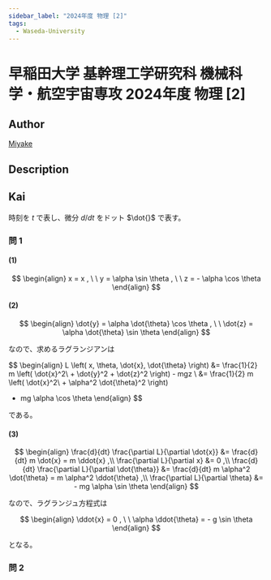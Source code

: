 ```yaml
---
sidebar_label: "2024年度 物理 [2]"
tags:
  - Waseda-University
---
```

# 早稲田大学 基幹理工学研究科 機械科学・航空宇宙専攻 2024年度 物理 \[2\]

## **Author**
[Miyake](https://miyake.github.io/exams/index.html)

## **Description**

## **Kai**
時刻を $t$ で表し、微分 $d/dt$ をドット $\dot{}$ で表す。

### 問 1
#### (1)

$$
  \begin{align}
  x = x
  , \ \ 
  y = \alpha \sin \theta
  , \ \ 
  z = - \alpha \cos \theta
  \end{align}
$$

#### (2)

$$
  \begin{align}
  \dot{y} = \alpha \dot{\theta} \cos \theta
  , \ \ 
  \dot{z} = \alpha \dot{\theta} \sin \theta
  \end{align}
$$

なので、求めるラグランジアンは

$$
  \begin{align}
  L \left( x, \theta, \dot{x}, \dot{\theta} \right)
  &= \frac{1}{2} m \left( \dot{x}^2\ + \dot{y}^2 + \dot{z}^2 \right) - mgz
  \\
  &= \frac{1}{2} m \left( \dot{x}^2\ + \alpha^2 \dot{\theta}^2 \right)
  + mg \alpha \cos \theta
  \end{align}
$$

である。

#### (3)

$$
  \begin{align}
  \frac{d}{dt} \frac{\partial L}{\partial \dot{x}}
  &= \frac{d}{dt} m \dot{x}
  = m \ddot{x}
  ,\\
  \frac{\partial L}{\partial x}
  &= 0
  ,\\
  \frac{d}{dt} \frac{\partial L}{\partial \dot{\theta}}
  &= \frac{d}{dt} m \alpha^2 \dot{\theta}
  = m \alpha^2 \ddot{\theta}
  ,\\
  \frac{\partial L}{\partial \theta}
  &= - mg \alpha \sin \theta
  \end{align}
$$

なので、ラグランジュ方程式は

$$
  \begin{align}
  \ddot{x} = 0
  , \ \ 
  \alpha \ddot{\theta} = - g \sin \theta
  \end{align}
$$

となる。

### 問 2